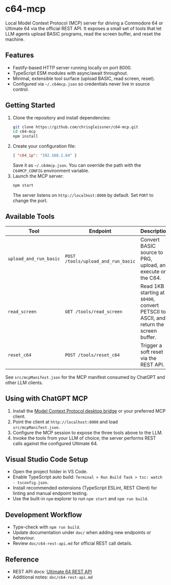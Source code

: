 # c64-mcp

Local Model Context Protocol (MCP) server for driving a Commodore 64 or Ultimate 64 via the official REST API. It exposes a small set of tools that let LLM agents upload BASIC programs, read the screen buffer, and reset the machine.

## Features
- Fastify-based HTTP server running locally on port 8000.
- TypeScript ESM modules with async/await throughout.
- Minimal, extensible tool surface (upload BASIC, read screen, reset).
- Configured via `~/.c64mcp.json` so credentials never live in source control.

## Getting Started
1. Clone the repository and install dependencies:
   ```bash
   git clone https://github.com/chrisgleissner/c64-mcp.git
   cd c64-mcp
   npm install
   ```
2. Create your configuration file:
   ```json
   { "c64_ip": "192.168.1.64" }
   ```
   Save it as `~/.c64mcp.json`. You can override the path with the `C64MCP_CONFIG` environment variable.
3. Launch the MCP server:
   ```bash
   npm start
   ```
   The server listens on `http://localhost:8000` by default. Set `PORT` to change the port.

## Available Tools
| Tool | Endpoint | Description |
| --- | --- | --- |
| `upload_and_run_basic` | `POST /tools/upload_and_run_basic` | Convert BASIC source to PRG, upload, and execute on the C64. |
| `read_screen` | `GET /tools/read_screen` | Read 1KB starting at `$0400`, convert PETSCII to ASCII, and return the screen buffer. |
| `reset_c64` | `POST /tools/reset_c64` | Trigger a soft reset via the REST API. |

See `src/mcpManifest.json` for the MCP manifest consumed by ChatGPT and other LLM clients.

## Using with ChatGPT MCP
1. Install the [Model Context Protocol desktop bridge](https://github.com/modelcontextprotocol/desktop) or your preferred MCP client.
2. Point the client at `http://localhost:8000` and load `src/mcpManifest.json`.
3. Configure the MCP session to expose the three tools above to the LLM.
4. Invoke the tools from your LLM of choice; the server performs REST calls against the configured Ultimate 64.

## Visual Studio Code Setup
- Open the project folder in VS Code.
- Enable TypeScript auto build: `Terminal > Run Build Task > tsc: watch - tsconfig.json`.
- Install recommended extensions (TypeScript ESLint, REST Client) for linting and manual endpoint testing.
- Use the built-in `npm` explorer to run `npm start` and `npm run build`.

## Development Workflow
- Type-check with `npm run build`.
- Update documentation under `doc/` when adding new endpoints or behaviour.
- Review `doc/c64-rest-api.md` for official REST call details.

## Reference
- REST API docs: [Ultimate 64 REST API](https://1541u-documentation.readthedocs.io/en/latest/api/api_calls.html)
- Additional notes: `doc/c64-rest-api.md`
